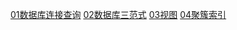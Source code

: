 [01数据库连接查询](https://blog.csdn.net/baidu_15952103/article/details/109173424)
[02数据库三范式](https://blog.csdn.net/baidu_15952103/article/details/109173490)
[03视图](https://blog.csdn.net/baidu_15952103/article/details/109193385)
[04聚簇索引](https://blog.csdn.net/baidu_15952103/article/details/109234605)